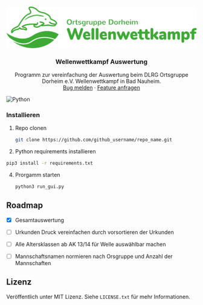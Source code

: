 <!-- PROJECT LOGO -->
<br />
<div align="center">
  <a href="https://github.com/Joe2824/wwk_auswertung">
    <img src="images/logo.png" alt="Logo" width="1200" height="auto">
  </a>

  <h3 align="center">Wellenwettkampf Auswertung</h3>

  <p align="center">
    Programm zur vereinfachung der Auswertung beim DLRG Ortsgruppe Dorheim e.V. Wellenwettkampf in Bad Nauheim.
    <br />
    <a href="https://github.com/Joe2824/wwk_auswertung/issues">Bug melden</a>
    ·
    <a href="https://github.com/Joe2824/wwk_auswertung/issues">Feature anfragen</a>
  </p>
</div>

![Python]

### Installieren

1. Repo clonen
   ```sh
   git clone https://github.com/github_username/repo_name.git
   ```
3. Python requirements installieren
  ```sh
  pip3 install -r requirements.txt
  ```
4. Prorgamm starten
   ```sh
   python3 run_gui.py
   ```

<!-- ROADMAP -->
## Roadmap

- [x] Gesamtauswertung

- [ ] Urkunden Druck vereinfachen durch vorsortieren der Urkunden
- [ ] Alle Altersklassen ab AK 13/14 für Welle auswählbar machen
- [ ] Mannschaftsnamen normieren nach Orsgruppe und Anzahl der Mannschaften


<!-- Lizenz -->
## Lizenz

Veröffentlich unter MIT Lizenz. Siehe `LICENSE.txt` für mehr Informationen.

[Python]: https://img.shields.io/badge/python-000000?style=for-the-badge&logo=python&logoColor=white